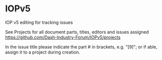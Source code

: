 # IOPv5
IOP v5 editing for tracking issues

See Projects for all document parts, titles, editors and issues assigned
https://github.com/Dash-Industry-Forum/IOPv5/projects

In the issue title please indicate the part # in brackets, e.g. "[9]"; or if able, assign it to a project during creation.
